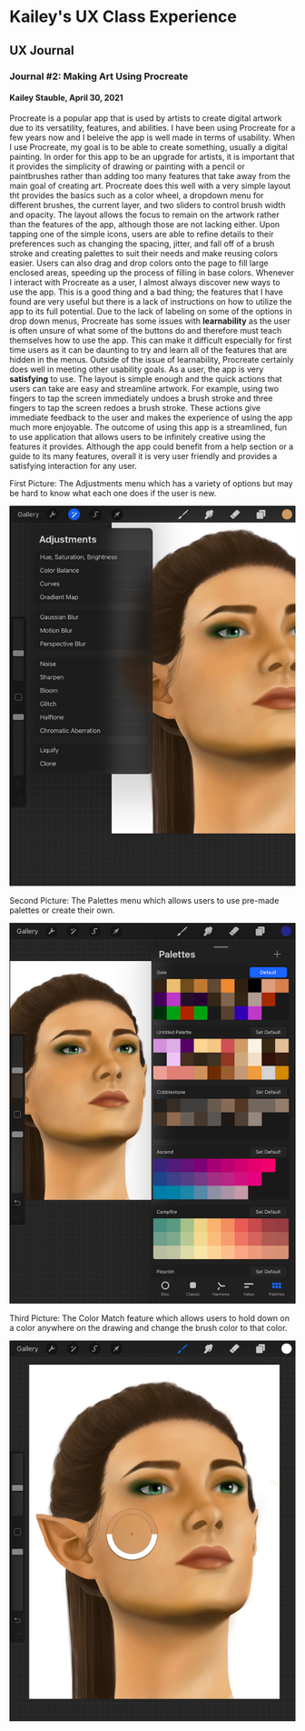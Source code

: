 # Kailey's UX Class Experience

## UX Journal

### Journal #2: Making Art Using Procreate
#### Kailey Stauble, April 30, 2021

  Procreate is a popular app that is used by artists to create digital artwork due to its versatility, features, and abilities. I have been using Procreate for a few years now and I beleive the app is well made in terms of usability. 
  When I use Procreate, my goal is to be able to create something, usually a digital painting. In order for this app to be an upgrade for artists, it is important that it provides the simplicity of drawing or painting with a pencil or paintbrushes rather than adding too many features that take away from the main goal of creating art. Procreate does this well with a very simple layout tht provides the basics such as a color wheel, a dropdown menu for different brushes, the current layer, and two sliders to control brush width and opacity. The layout allows the focus to remain on the artwork rather than the features of the app, although those are not lacking either. Upon tapping one of the simple icons, users are able to refine details to their preferences such as changing the spacing, jitter, and fall off of a brush stroke and creating palettes to suit their needs and make reusing colors easier. Users can also drag and drop colors onto the page to fill large enclosed areas, speeding up the process of filling in base colors. 
  Whenever I interact with Procreate as a user, I almost always discover new ways to use the app. This is a good thing and a bad thing; the features that I have found are very useful but there is a lack of instructions on how to utilize the app to its full potential. Due to the lack of labeling on some of the options in drop down menus, Procreate has some issues with **learnability** as the user is often unsure of what some of the buttons do and therefore must teach themselves how to use the app. This can make it difficult especially for first time users as it can be daunting to try and learn all of the features that are hidden in the menus. 
  Outside of the issue of learnability, Procreate certainly does well in meeting other usability goals. As a user, the app is very **satisfying** to use. The layout is simple enough and the quick actions that users can take are easy and streamline artwork. For example, using two fingers to tap the screen immediately undoes a brush stroke and three fingers to tap the screen redoes a brush stroke. These actions give immediate feedback to the user and makes the experience of using the app much more enjoyable. 
  The outcome of using this app is a streamlined, fun to use application that allows users to be infinitely creative using the features it provides. Although the app could benefit from a help section or a guide to its many features, overall it is very user friendly and provides a satisfying interaction for any user. 
  
First Picture: The Adjustments menu which has a variety of options but may be hard to know what each one does if the user is new. 

![Adjustments Menu](./adjustments.png)

Second Picture: The Palettes menu which allows users to use pre-made palettes or create their own.

![Palettes Menu](./palettes.png)

Third Picture: The Color Match feature which allows users to hold down on a color anywhere on the drawing and change the brush color to that color.

![Color Match](./colormatch.png)
